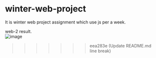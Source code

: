 # winter-web-project
It is winter web project assignment which use js per a week.

web-2 result.  
![image](https://github.com/user-attachments/assets/8b64ccda-e00b-4300-b735-0d81086bb9d8)
>>>>>>> eea283e (Update README.md line break)
